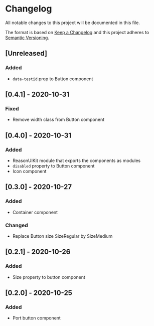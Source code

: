 # Changelog

All notable changes to this project will be documented in this file.

The format is based on [Keep a Changelog](http://keepachangelog.com/en/1.0.0/)
and this project adheres to [Semantic Versioning](http://semver.org/spec/v2.0.0.html).

## [Unreleased]
### Added
- `data-testid` prop to Button component

## [0.4.1] - 2020-10-31
### Fixed
- Remove width class from Button component

## [0.4.0] - 2020-10-31
### Added
- ReasonUIKit module that exports the components as modules
- `disabled` property to Button component
- Icon component

## [0.3.0] - 2020-10-27
### Added
- Container component
### Changed
- Replace Button size SizeRegular by SizeMedium

## [0.2.1] - 2020-10-26
### Added
- Size property to button component

## [0.2.0] - 2020-10-25
### Added
- Port button component